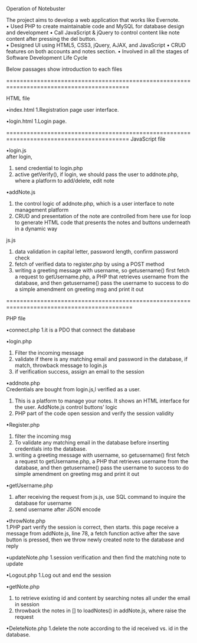 Operation of Notebuster

The project aims to develop a web application that works like Evernote.  
•	Used PHP to create maintainable code and MySQL for database design and development 
•	Call JavaScript & jQuery to control content like note content after pressing the del button.  
• Designed UI using HTML5, CSS3, jQuery, AJAX, and JavaScript 
•	CRUD features on both accounts and notes section. 
•	Involved in all the stages of Software Development Life Cycle


Below passages show introduction to each files

==========================================================================================

HTML file

•index.html
1.Registration page user interface.

•login.html
1.Login page.

==========================================================================================
JavaScript file

•login.js	
after login, 
1.	send credential to login.php
2.	active getVerify(), if login, we should pass the user to addnote.php, where a platform to add/delete, edit note

•addNote.js	
1.	the control logic of addnote.php, which is a user interface to note management platform
2.	CRUD and presentation of the note are controlled from here use for loop to generate HTML code that presents the notes and buttons underneath in a dynamic way

js.js
1.	data validation in capital letter, password length, confirm password check
2.	fetch of verified data to register.php by using a POST method
3.	writing a greeting message with username, so getusername() first fetch a request to getUsername.php, a PHP that retrieves username from the database, and then getusername() pass the username to success to do a simple amendment on greeting msg and print it out


===========================================================================================

PHP file

•connect.php
1.it is a PDO that connect the database

•login.php
1.	Filter the incoming message
2.	validate if there is any matching email and password in the database, if match, throwback message to login.js
3.	if verification success, assign an email to the session 

•addnote.php	
Credentials are bought from login.js,l verified as a user.
1. This is a platform to manage your notes. It shows an HTML interface for the user. AddNote.js control buttons’ logic
2. PHP part of the code open session and verify the session validity


•Register.php	
1.	filter the incoming msg
2.	To validate any matching email in the database before inserting credentials into the database.
3.	writing a greeting message with username, so getusername() first fetch a request to getUsername.php, a PHP that retrieves username from the database, and then getusername() pass the username to success to do simple amendment on greeting msg and print it out

•getUsername.php	
1.	after receiving the request from js.js, use SQL command to inquire the database for username
2.	send username after JSON encode

•throwNote.php	
1.PHP part verify the session is correct, then starts. this page receive a message from addNote.js, line 78, a fetch function active after the save button is pressed, then we throw newly created note to the database and reply

•updateNote.php	
1.session verification and then find the matching note to update

•Logout.php	
1.Log out and end the session

•getNote.php	
1. to retrieve existing id and content by searching notes all under the email in session
2. throwback the notes in [] to loadNotes() in addNote.js, where raise the request


•DeleteNote.php	
1.delete the note according to the id received vs. id in the database.
